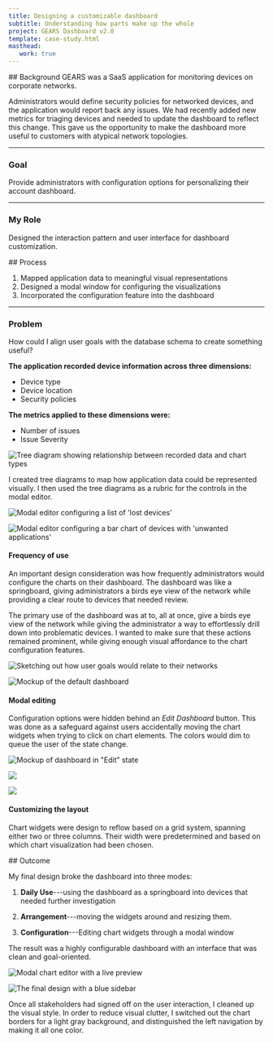 ```yaml
---
title: Designing a customizable dashboard
subtitle: Understanding how parts make up the whole
project: GEARS Dashboard v2.0
template: case-study.html
masthead:
   work: true
---
```


<section class="subgrid indenter flip-top:kid border-top:3px border-accent:cyan">
## Background  
GEARS was a SaaS application for monitoring devices on corporate networks.

Administrators would define security policies for networked devices, and the application would report back any issues. We had recently added new metrics for triaging devices and needed to update the dashboard to reflect this change. This gave us the opportunity to make the dashboard more useful to customers with atypical network topologies.

---

### Goal 
Provide administrators with configuration options for personalizing their account dashboard.

---

### My Role 
Designed the interaction pattern and user interface for dashboard customization.

</section>

<section class="subgrid split-lists indenter flip-top:kid border-top:3px border-accent:magenta">
## Process 
 
1. Mapped application data to meaningful visual representations
2. Designed a modal window for configuring the visualizations
3. Incorporated the configuration feature into the dashboard

---

### Problem  

How could I align user goals with the database schema to create something useful?

**The application recorded device information across three dimensions:**

- Device type
- Device location
- Security policies

**The metrics applied to these dimensions were:**

- Number of issues
- Issue Severity
    
![Tree diagram showing relationship between recorded data and chart types](../assets/img/GEARS-dashboard-device-tree-diagram.png)
 
I created tree diagrams to map how application data could be represented visually.
I then used the tree diagrams as a rubric for the controls in the modal editor.
 
![Modal editor configuring a list of 'lost devices'](../assets/img/GEARS-dashboard-edit-chart-lost-devices.png)
 
![Modal editor configuring a  bar chart of devices with 'unwanted applications'](../assets/img/GEARS-dashboard-edit-chart-potentially-unwanted-applications.png)
 
#### Frequency of use
An important design consideration was how frequently administrators would configure the charts on their dashboard. The dashboard was like a springboard, giving administrators a birds eye view of the network while providing a clear route to devices that needed review. 

The primary use of the dashboard was at to, all at once, give a birds eye view of the network while giving the administrator a way to effortlessly drill down into problematic devices.
I wanted to make sure that these actions remained prominent, while giving enough visual affordance to the chart configuration features. 
 
![Sketching out how user goals would relate to their networks](../assets/img/GEARS-dashboard-lifecycle.jpeg)
 
![Mockup of the default dashboard](../assets/img/GEARS-default-dashboard.png)
 
#### Modal editing
Configuration options were hidden behind an _Edit Dashboard_ button. This was done as a safeguard against users accidentally moving the chart widgets when trying to click on chart elements. The colors would dim to queue the user of the state change.
 
![Mockup of dashboard in "Edit" state](../assets/img/GEARS-dashboard-move-chart-widget.png)
 
![](.../assets/img/GEARS-dashboard-chart-reflow-on-grid-1.png)
 
![](../assets/img/GEARS-dashboard-chart-reflow-on-grid-2.png)

#### Customizing the layout
Chart widgets were design to reflow based on a grid system, spanning either two or three columns. Their width were predetermined and based on which chart visualization had been chosen.

</section>

<section class="subgrid split-lists indenter flip-top:kid border-top:3px border-accent:yellow">
## Outcome 
 
My final design broke the dashboard into three modes:

1. **Daily Use**---using the dashboard as a springboard into devices that needed further investigation 

2. **Arrangement**---moving the widgets around and resizing them. 
3. **Configuration**---Editing chart widgets through a modal window

The result was a highly configurable dashboard with an interface that was clean and goal-oriented.

![Modal chart editor with a live preview](../assets/img/GEARS-dashboard-edit-modal-with-preview.png)

![The final design with a blue sidebar](../assets/img/GEARS-dashboard-blue-sidebar.png)
 
Once all stakeholders had signed off on the user interaction, I cleaned up the visual style. In order to reduce visual clutter, I switched out the chart borders for a light gray background, and distinguished the left navigation by making it all one color.

</section>
